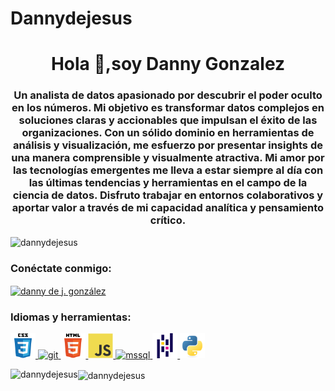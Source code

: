 # Dannydejesus

<h1 align="center">Hola 👋,soy Danny Gonzalez</h1>
<h3 align="center">Un analista de datos apasionado por descubrir el poder oculto en los números. Mi objetivo es transformar datos complejos en soluciones claras y accionables que impulsan el éxito de las organizaciones. Con un sólido dominio en herramientas de análisis y visualización, me esfuerzo por presentar insights de una manera comprensible y visualmente atractiva. Mi amor por las tecnologías emergentes me lleva a estar siempre al día con las últimas tendencias y herramientas en el campo de la ciencia de datos. Disfruto trabajar en entornos colaborativos y aportar valor a través de mi capacidad analítica y pensamiento crítico.</h3>

<p align="left"> <img src="https://komarev.com/ghpvc/?username=dannydejesus&label= Profile%20views&color=0e75b6&style=flat" alt="dannydejesus" /> </p>

<h3 align="left">Conéctate conmigo:</h3>
<p align="left">
<a href="https://linkedin.com/in/danny de j. gonzalez" target="blank"><img align="center" src= "https://raw.githubusercontent.com/rahuldkjain/github-profile-readme-generator/master/src/images/icons/Social/linked-in-alt.svg" alt="danny de j. gonzález" height="30" width="40" /></a>
</p>

<h3 align="left">Idiomas y herramientas:</h3>
<p align="left"> 
  <a href="https://www.w3schools.com/css/" target="_blank" rel="noreferrer"> 
    <img src="https://raw.githubusercontent.com/devicons/devicon/master/icons/css3/css3-original-wordmark.svg" alt="css3" width="40" height="40"/> 
  </a> 
  <a href="https://git-scm.com/" target="_blank" rel="noreferrer"> 
    <img src="https://www.vectorlogo.zone/logos/git-scm/git-scm-icon.svg" alt="git" width="40" height="40"/> 
  </a> 
  <a href="https://www.w3.org/html/" target="_blank" rel="noreferrer"> 
    <img src="https://raw.githubusercontent.com/devicons/devicon/master/icons/html5/html5-original-wordmark.svg" alt="html5" width="40" height="40"/> 
  </a> 
  <a href="https://developer.mozilla.org/en-US/docs/Web/JavaScript" target="_blank" rel="noreferrer"> 
    <img src="https://raw.githubusercontent.com/devicons/devicon/master/icons/javascript/javascript-original.svg" alt="javascript" width="40" height="40"/> 
  </a> 
  <a href="https://www.microsoft.com/en-us/sql-server" target="_blank" rel="noreferrer"> 
    <img src="https://www.svgrepo.com/show/303229/microsoft-sql-server-logo.svg" alt="mssql" width="40" height="40"/> 
  </a> 
  <a href="https://pandas.pydata.org/" target="_blank" rel="noreferrer"> 
    <img src="https://raw.githubusercontent.com/devicons/devicon/2ae2a900d2f041da66e950e4d48052658d850630/icons/pandas/pandas-original.svg" alt="pandas" width="40" height="40"/> 
  </a> 
  <a href="https://www.python.org" target="_blank" rel="noreferrer"> 
    <img src="https://raw.githubusercontent.com/devicons/devicon/master/icons/python/python-original.svg" alt="python" width="40" height="40"/> 
  </a> 
</p>

<p><img align="left" src="https://github-readme-stats.vercel.app/api/top-langs?username=dannydejesus&show_icons=true&locale=es&layout=compact" alt="dannydejesus" /></p>

<p> <img align="center" src="https://github-readme-stats.vercel.app/api?username=dannydejesus&show_icons=true&locale=es" alt="dannydejesus" /></p>
